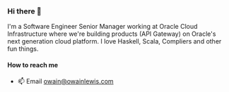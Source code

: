 ### Hi there 👋

I'm a Software Engineer Senior Manager working at Oracle Cloud Infrastructure where we're building products (API Gateway) on Oracle's next generation cloud platform. I love Haskell, Scala, Compliers and other fun things. 

#### How to reach me
- 📫 Email owain@owainlewis.com
